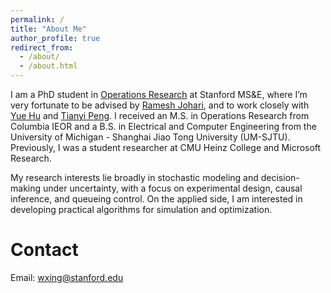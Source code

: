 ```yaml
---
permalink: /
title: "About Me"
author_profile: true
redirect_from: 
  - /about/
  - /about.html
---
```


I am a PhD student in [Operations Research](https://or.stanford.edu/index.html) at Stanford MS&E, where I’m very fortunate to be advised by [Ramesh Johari](https://web.stanford.edu/~rjohari/), and to work closely with [Yue Hu](https://gsb-faculty.stanford.edu/yue-hu/) and [Tianyi Peng](https://tianyipeng.github.io/). I received an M.S. in Operations Research from Columbia IEOR and a B.S. in Electrical and Computer Engineering from the University of Michigan - Shanghai Jiao Tong University (UM-SJTU). Previously, I was a student researcher at CMU Heinz College and Microsoft Research.

My research interests lie broadly in stochastic modeling and decision-making under uncertainty, with a focus on experimental design, causal inference, and queueing control. On the applied side, I am interested in developing practical algorithms for simulation and optimization.

Contact
======
Email: wxing@stanford.edu
